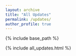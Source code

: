 ```yaml
---
layout: archive
title: "All Updates"
permalink: /updates/
author_profile: true
---
```


{% include base_path %}

{% include all_updates.html %}
